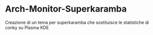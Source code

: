 # Arch-Monitor-Superkaramba
Creazione di un tema per superkaramba che sostituisce le statistiche di conky su Plasma KDE
